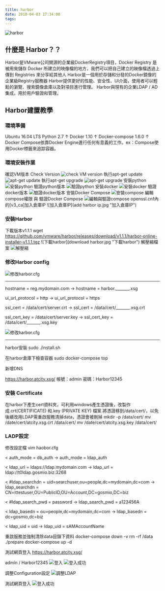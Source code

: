```yaml
---
title: harbor
date: 2018-04-03 17:34:00
tags:
---
```

![harbor](harbor.jpg " harbor")
## 什麼是 Harbor？？

Harbor是VMware公司開源的企業級DockerRegistry項目，Docker Registry 是被用來儲存 Docker 所建立的映像檔的地方，我們可以把自己建立的映像檔透過上傳到 Registries 來分享給其他人
Harbor是一個用於存儲和分發的Docker鏡像的企業級Registry服務器
Harbor提供更好的性能、安全性、UI介面，使用者可以輕鬆的瀏覽、搜索鏡像倉庫以及對項目進行管理。
Harbor與現有的企業LDAP / AD集成，用於用戶驗證和管理。



## Harbor建置教學

### 環境準備
Ubuntu 16.04 LTS
Python 2.7 ↑
Docker 1.10 ↑
Docker-compose 1.6.0 ↑  
Docker Compose依靠Docker Engine進行任何有意義的工作。ex：Compose使用Docker標籤來追踪容器。

### 環境安裝作業
確認VM版本 Check Version
![check VM version](version.jpg "cherck VM version")
執行apt-get update
![apt-get update](update.jpg "apt-get update")
執行apt-get upgrade
![apt-get upgrade](upgrade.jpg "apt-get upgrade")
安裝python
![安裝python](install_python.jpg "安裝python")
驗證python版本
![驗證python](python_version.jpg "驗證python")
安裝docker
![安裝docker](install_docker.jpg "安裝docker")
驗證docker版本
![驗證docker版本](docker_version.jpg "驗證docker版本")
安裝Docker Compose
![安裝compose](compose.jpg "安裝compose")
編輯compose權限 與 驗證Docker Compose
![編輯與驗證compose](compose_version.jpg "編輯與驗證compose")
openssl.cnf內的[v3_ca]加入倉庫IP
![加入倉庫IP](add harbor ip.jpg "加入倉庫IP")

### 安裝Harbor
下載版本v1.1.1
wget https://github.com/vmware/harbor/releases/download/v1.1.1/harbor-online-installer-v1.1.1.tgz
![下載harbor](download harbor.jpg "下載harbor")
解壓縮檔案
![解壓縮](unzip.jpg "解壓縮")

### 修改Harbor config

![修改harbor.cfg](harbor_cfg.jpg "修改harbor.cfg")

-------
 hostname = reg.mydomain.com
→ hostname = harbor._______.xsg

 ui_url_protocol = http
→ ui_url_protocol = https

 ssl_cert = /data/cert/server.crt
→ ssl_cert = /data/cert/_______.xsg.crt

 ssl_cert_key = /data/cert/server.key
→ ssl_cert_key = /data/cert/_______.xsg.key

![修改harbor.cfg](fix_harbor_cfg.jpg "修改harbor.cfg")



-------
harbor安裝
sudo ./install.sh

在harbor倉庫下檢查容器
sudo docker-compose top

新增DNS

https://harbor.atcity.xsg/
帳號：admin
密碼：Harbor12345

### 安裝 Certificate
在harbor下產生cert資料夾，可利用windows產生憑證後，改製作成.crt(CERTIFICATE) 和.key  (PRIVATE KEY) 檔案 
將憑證移到/data/cert/，以免後續改用LDAP需重啟服務清掉data，憑證會被刪掉
mkdir -p /data/cert/
mv /date/cert/atcity.xsg.crt /data/cert/
mv /date/cert/atcity.xsg.key /data/cert/


### LADP設定
修改設定檔
vim haobor.cfg

< auth_mode = db_auth
-> auth_mode = ldap_auth

< ldap_url = ldaps://ldap.mydomain.com
-> ldap_url = ldap://t0ldap.gosmio.biz:3268

< #ldap_searchdn = uid=searchuser,ou=people,dc=mydomain,dc=com
-> ldap_searchdn = CN=ittestuser,OU=PublicID,OU=Account,DC=gosmio,DC=biz

< #ldap_search_pwd = password
-> ldap_search_pwd = a123456A

< ldap_basedn = ou=people,dc=mydomain,dc=com
-> ldap_basedn = dc=gosmio,dc=biz

< ldap_uid = uid
-> ldap_uid = sAMAccountName


重啟服務並強制清除data目錄下資料
    docker-compose down -v
    rm -rf /data
    ./prepare
    docker-compose up -d

測試網頁登入
https://harbor.atcity.xsg/

admin / Harbor12345
![登入](login.jpg "登入")
![登入成功](login_admin.jpg "登入成功")

調整Configuration設定
![調整LDAP](LDAP_Configuration.jpg "調整LDAP")


測試網頁登入
![登入成功](login_LDAP.jpg "登入成功")